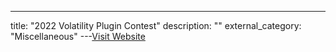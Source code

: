 ---
title: "2022 Volatility Plugin Contest"
description: ""
external_category: "Miscellaneous"
---[Visit Website](https://volatility-labs.blogspot.com/2022/07/the-10th-annual-volatility-plugin-contest.html)

